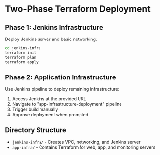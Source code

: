# Two-Phase Terraform Deployment

## Phase 1: Jenkins Infrastructure
Deploy Jenkins server and basic networking:
```bash
cd jenkins-infra
terraform init
terraform plan
terraform apply
```

## Phase 2: Application Infrastructure
Use Jenkins pipeline to deploy remaining infrastructure:
1. Access Jenkins at the provided URL
2. Navigate to "app-infrastructure-deployment" pipeline
3. Trigger build manually
4. Approve deployment when prompted

## Directory Structure
- `jenkins-infra/` - Creates VPC, networking, and Jenkins server
- `app-infra/` - Contains Terraform for web, app, and monitoring servers
